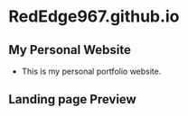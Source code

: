 # RedEdge967.github.io

## My Personal Website
- This is my personal portfolio website. 

## Landing page Preview
